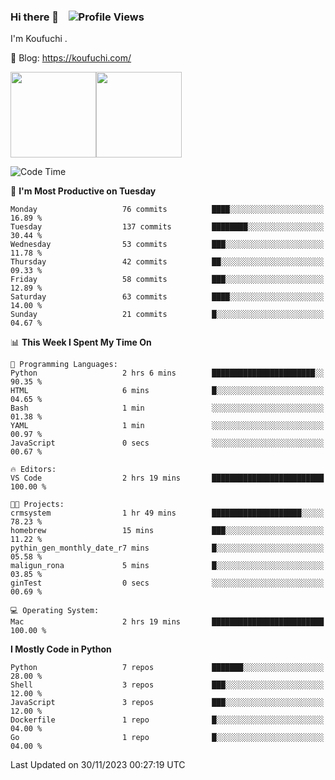 ### Hi there 👋 &nbsp;&nbsp; ![Profile Views](http://img.shields.io/badge/Profile%20Views-1222-blue)

I'm Koufuchi . 

📔 Blog: <https://koufuchi.com/>

<img align="" height="137px" src="https://github-readme-stats-seven-nu-30.vercel.app/api?username=Koufuchi&hide=issues,contribs&show_icons=true&line_height=21&theme=radical&locale=en" /><img align="" height="137px" src="https://github-readme-stats-seven-nu-30.vercel.app/api/top-langs/?username=Koufuchi&layout=compact&hide=blade,html,css,pug,scss&theme=radical&locale=en" />

<!--START_SECTION:waka-->
![Code Time](http://img.shields.io/badge/Code%20Time-188%20hrs%2037%20mins-blue)

📅 **I'm Most Productive on Tuesday** 

```text
Monday                   76 commits          ████░░░░░░░░░░░░░░░░░░░░░   16.89 % 
Tuesday                  137 commits         ████████░░░░░░░░░░░░░░░░░   30.44 % 
Wednesday                53 commits          ███░░░░░░░░░░░░░░░░░░░░░░   11.78 % 
Thursday                 42 commits          ██░░░░░░░░░░░░░░░░░░░░░░░   09.33 % 
Friday                   58 commits          ███░░░░░░░░░░░░░░░░░░░░░░   12.89 % 
Saturday                 63 commits          ████░░░░░░░░░░░░░░░░░░░░░   14.00 % 
Sunday                   21 commits          █░░░░░░░░░░░░░░░░░░░░░░░░   04.67 % 
```


📊 **This Week I Spent My Time On** 

```text
💬 Programming Languages: 
Python                   2 hrs 6 mins        ███████████████████████░░   90.35 % 
HTML                     6 mins              █░░░░░░░░░░░░░░░░░░░░░░░░   04.65 % 
Bash                     1 min               ░░░░░░░░░░░░░░░░░░░░░░░░░   01.38 % 
YAML                     1 min               ░░░░░░░░░░░░░░░░░░░░░░░░░   00.97 % 
JavaScript               0 secs              ░░░░░░░░░░░░░░░░░░░░░░░░░   00.67 % 

🔥 Editors: 
VS Code                  2 hrs 19 mins       █████████████████████████   100.00 % 

🐱‍💻 Projects: 
crmsystem                1 hr 49 mins        ████████████████████░░░░░   78.23 % 
homebrew                 15 mins             ███░░░░░░░░░░░░░░░░░░░░░░   11.22 % 
pythin_gen_monthly_date_r7 mins              █░░░░░░░░░░░░░░░░░░░░░░░░   05.58 % 
maligun_rona             5 mins              █░░░░░░░░░░░░░░░░░░░░░░░░   03.85 % 
ginTest                  0 secs              ░░░░░░░░░░░░░░░░░░░░░░░░░   00.69 % 

💻 Operating System: 
Mac                      2 hrs 19 mins       █████████████████████████   100.00 % 
```

**I Mostly Code in Python** 

```text
Python                   7 repos             ███████░░░░░░░░░░░░░░░░░░   28.00 % 
Shell                    3 repos             ███░░░░░░░░░░░░░░░░░░░░░░   12.00 % 
JavaScript               3 repos             ███░░░░░░░░░░░░░░░░░░░░░░   12.00 % 
Dockerfile               1 repo              █░░░░░░░░░░░░░░░░░░░░░░░░   04.00 % 
Go                       1 repo              █░░░░░░░░░░░░░░░░░░░░░░░░   04.00 % 
```




 Last Updated on 30/11/2023 00:27:19 UTC
<!--END_SECTION:waka-->


